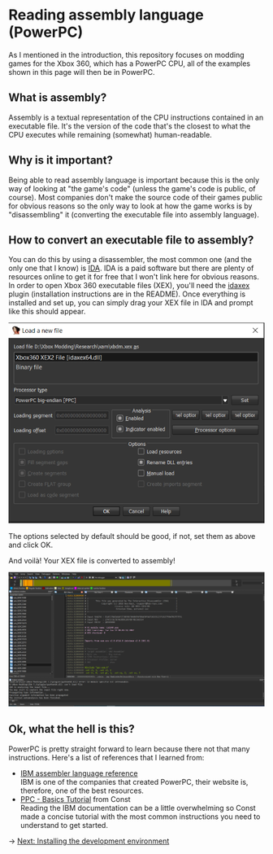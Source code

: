 # Reading assembly language (PowerPC)
As I mentioned in the introduction, this repository focuses on modding games for the Xbox 360, which has a PowerPC CPU, all of the examples shown in this page will then be in PowerPC.

## What is assembly?
Assembly is a textual representation of the CPU instructions contained in an executable file. It's the version of the code that's the closest to what the CPU executes while remaining (somewhat) human-readable.

## Why is it important?
Being able to read assembly language is important because this is the only way of looking at "the game's code" (unless the game's code is public, of course). Most companies don't make the source code of their games public for obvious reasons so the only way to look at how the game works is by "disassembling" it (converting the executable file into assembly language).

## How to convert an executable file to assembly?
You can do this by using a disassembler, the most common one (and the only one that I know) is [IDA](https://hex-rays.com/ida-pro/). IDA is a paid software but there are plenty of resources online to get it for free that I won't link here for obvious reasons.
In order to open Xbox 360 executable files (XEX), you'll need the [idaxex](https://github.com/emoose/idaxex) plugin (installation instructions are in the README).
Once everything is installed and set up, you can simply drag your XEX file in IDA and prompt like this should appear.

<img src="../Resources/Screenshots/ida-xex-prompt.png" alt="IDA Load XEX"/>

The options selected by default should be good, if not, set them as above and click OK.

And voilà! Your XEX file is converted to assembly!

<img src="../Resources/Screenshots/ida.png" alt="IDA"/>

## Ok, what the hell is this?
PowerPC is pretty straight forward to learn because there not that many instructions. Here's a list of references that I learned from:
- [IBM assembler language reference](https://www.ibm.com/docs/en/aix/7.2?topic=aix-assembler-language-reference)  
IBM is one of the companies that created PowerPC, their website is, therefore, one of the best resources.
- [PPC - Basics Tutorial](https://www.se7ensins.com/forums/threads/ppc-basics-tutorial.927634/) from Const  
Reading the IBM documentation can be a little overwhelming so Const made a concise tutorial with the most common instructions you need to understand to get started.

&rarr; [Next: Installing the development environment](install-env.md)
